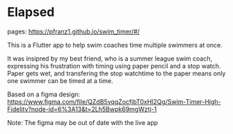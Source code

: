 
# Elapsed

pages: https://pfranz1.github.io/swim_timer/#/

This is a Flutter app to help swim coaches time multiple swimmers at once. 

It was insipred by my best friend, who is a summer league swim coach, expressing his frustration with timing using paper pencil and a stop watch.
Paper gets wet, and transfering the stop watchtime to the paper means only one swimmer can be timed at a time.

Based on a figma design:
https://www.figma.com/file/QZdB5vqqZocfjbT0xHI2Qg/Swim-Timer-High-Fidelity?node-id=6%3A13&t=2Lh5Bwpk69mgWztj-1

Note:
The figma may be out of date with the live app



